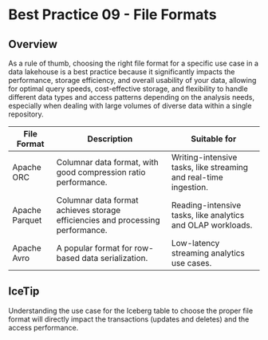# Best Practice 09 - File Formats

## Overview

As a rule of thumb, choosing the right file format for a specific use case in a data lakehouse is a best practice because it significantly impacts the performance, storage efficiency, and overall usability of your data, allowing for optimal query speeds, cost-effective storage, and flexibility to handle different data types and access patterns depending on the analysis needs, especially when dealing with large volumes of diverse data within a single repository.

| File Format | Description | Suitable for |
| ------------ | ----------- | ------------- | 
| Apache ORC | Columnar data format, with good compression ratio performance. | Writing-intensive tasks, like streaming and real-time ingestion. |
| Apache Parquet | Columnar data format achieves storage efficiencies and processing performance. | Reading-intensive tasks, like analytics and OLAP workloads. |
| Apache Avro | A popular format for row-based data serialization. | Low-latency streaming analytics use cases. | 

## IceTip

Understanding the use case for the Iceberg table to choose the proper file format will directly impact the transactions (updates and deletes) and the access performance.
